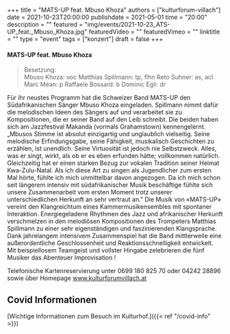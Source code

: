 +++
title = "MATS-UP feat. Mbuso Khoza"
authors = ["kulturforum-villach"]
date = 2021-10-23T20:00:00
publishdate = 2021-05-01
time = "20:00"
description = ""
featured = "img/events/2021-10-23_ATS-UP_feat._Mbuso_Khoza.jpg"
featuredVideo = ""
featuredVimeo = ""
linktitle = ""
type = "event"
tags = ["konzert"]
draft = false
+++

#### MATS-UP feat. Mbuso Khoza

>Besetzung:   
>Mbuso Khoza: voc 
>Matthias Spillmann: tp, flhn 
>Reto Suhner: as, acl 
>Marc Méan: p 
>Raffaele Bossard: b Dominic Egli: dr
 
Für ihr neustes Programm hat die Schweizer Band MATS-UP den Südafrikanischen Sänger Mbuso Khoza eingeladen. Spillmann nimmt dafür die melodischen Ideen des Sängers auf und verarbeitet sie zu Kompositionen, die er seiner Band auf den Leib schreibt. Die beiden haben sich am Jazzfestival Makanda (vormals Grahamstown) kennengelernt.
„Mbusos Stimme ist absolut einzigartig und unglaublich vielseitig. Seine melodische Erfindungsgabe, seine Fähigkeit, musikalisch Geschichten zu erzählen, ist unendlich. Seine Virtuosität ist jedoch nie Selbstzweck. Alles, was er singt, wirkt, als ob er es eben erfunden hätte; vollkommen natürlich. Gleichzeitig hat er einen starken Bezug zur vokalen Tradition seiner Heimat Kwa-Zulu-Natal. Als ich diese Art zu singen als Jugendlicher zum ersten Mal hörte, fühlte ich mich unmittelbar davon angezogen. Da ich mich schon seit längerem intensiv mit südafrikanischer Musik beschäftige fühlte sich unsere Zusammenarbeit vom ersten Moment trotz unserer unterschiedlichen Herkunft an sehr vertraut an."
Die Musik von «MATS-UP» vereint den Klangreichtum eines Kammermusikensembles mit spontaner Interaktion. Energiegeladene Rhythmen des Jazz und afrikanischer Herkunft verschmelzen in den melodiösen Kompositionen des Trompeters Matthias Spillmann zu einer sehr eigenständigen und faszinierenden Klangsprache. Dank jahrelangem intensivem Zusammenspiel hat die Band mittlerweile eine außerordentliche Geschlossenheit und Reaktionsschnelligkeit entwickelt. Mit beispiellosem Teamgeist und vollster Hingabe zelebrieren die fünf Musiker das Abenteuer Improvisation  !   

Telefonische Kartenreservierung unter 0699 180 825 70 oder 04242 28896  sowie über Homepage www.kulturforumvillach.at                             


 




## Covid Informationen

[Wichtige Informationen zum Besuch im Kulturhof.]({{< ref "/covid-info" >}})
